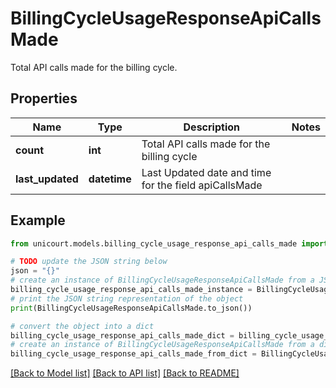 # BillingCycleUsageResponseApiCallsMade

Total API calls made for the billing cycle.

## Properties

Name | Type | Description | Notes
------------ | ------------- | ------------- | -------------
**count** | **int** | Total API calls made for the billing cycle | 
**last_updated** | **datetime** | Last Updated date and time for the field apiCallsMade | 

## Example

```python
from unicourt.models.billing_cycle_usage_response_api_calls_made import BillingCycleUsageResponseApiCallsMade

# TODO update the JSON string below
json = "{}"
# create an instance of BillingCycleUsageResponseApiCallsMade from a JSON string
billing_cycle_usage_response_api_calls_made_instance = BillingCycleUsageResponseApiCallsMade.from_json(json)
# print the JSON string representation of the object
print(BillingCycleUsageResponseApiCallsMade.to_json())

# convert the object into a dict
billing_cycle_usage_response_api_calls_made_dict = billing_cycle_usage_response_api_calls_made_instance.to_dict()
# create an instance of BillingCycleUsageResponseApiCallsMade from a dict
billing_cycle_usage_response_api_calls_made_from_dict = BillingCycleUsageResponseApiCallsMade.from_dict(billing_cycle_usage_response_api_calls_made_dict)
```
[[Back to Model list]](../README.md#documentation-for-models) [[Back to API list]](../README.md#documentation-for-api-endpoints) [[Back to README]](../README.md)


